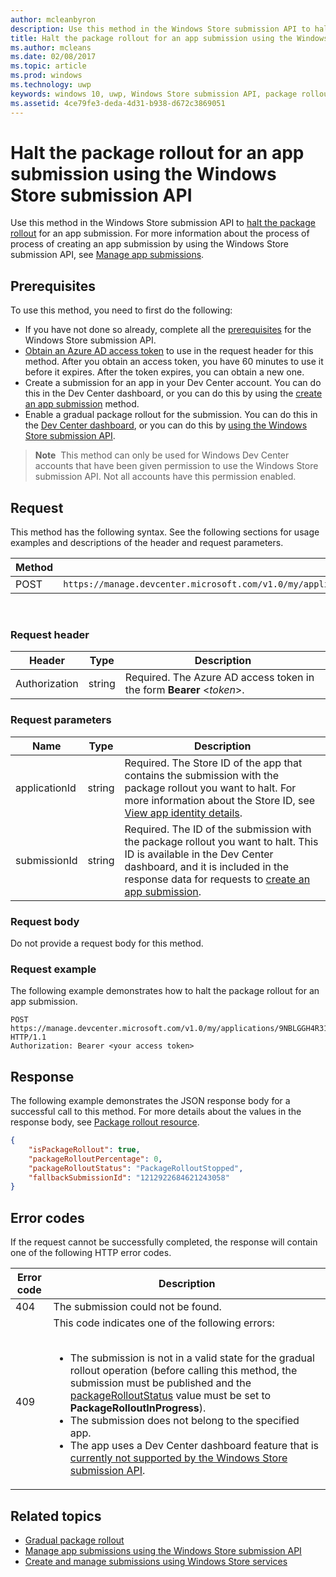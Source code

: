 ---author: mcleanbyron
description: Use this method in the Windows Store submission API to halt the package rollout for an app submission.
title: Halt the package rollout for an app submission using the Windows Store submission API
ms.author: mcleans
ms.date: 02/08/2017
ms.topic: article
ms.prod: windows
ms.technology: uwp
keywords: windows 10, uwp, Windows Store submission API, package rollout, app submission, halt
ms.assetid: 4ce79fe3-deda-4d31-b938-d672c3869051
---# Halt the package rollout for an app submission using the Windows Store submission APIUse this method in the Windows Store submission API to [halt the package rollout](../publish/gradual-package-rollout.md#completing-the-rollout) for an app submission. For more information about the process of process of creating an app submission by using the Windows Store submission API, see [Manage app submissions](manage-app-submissions.md).## PrerequisitesTo use this method, you need to first do the following:* If you have not done so already, complete all the [prerequisites](create-and-manage-submissions-using-windows-store-services.md#prerequisites) for the Windows Store submission API.* [Obtain an Azure AD access token](create-and-manage-submissions-using-windows-store-services.md#obtain-an-azure-ad-access-token) to use in the request header for this method. After you obtain an access token, you have 60 minutes to use it before it expires. After the token expires, you can obtain a new one.* Create a submission for an app in your Dev Center account. You can do this in the Dev Center dashboard, or you can do this by using the [create an app submission](create-an-app-submission.md) method.* Enable a gradual package rollout for the submission. You can do this in the [Dev Center dashboard](../publish/gradual-package-rollout.md), or you can do this by [using the Windows Store submission API](manage-app-submissions.md#manage-gradual-package-rollout).>**Note**&nbsp;&nbsp;This method can only be used for Windows Dev Center accounts that have been given permission to use the Windows Store submission API. Not all accounts have this permission enabled.## RequestThis method has the following syntax. See the following sections for usage examples and descriptions of the header and request parameters.| Method | Request URI                                                      ||--------|------------------------------------------------------------------|| POST   | ```https://manage.devcenter.microsoft.com/v1.0/my/applications/{applicationId}/submissions/{submissionId}/haltpackagerollout``` |<span/> ### Request header| Header        | Type   | Description                                                                 ||---------------|--------|-----------------------------------------------------------------------------|| Authorization | string | Required. The Azure AD access token in the form **Bearer** &lt;*token*&gt;. |<span/>### Request parameters| Name        | Type   | Description                                                                 ||---------------|--------|-----------------------------------------------------------------------------|| applicationId | string | Required. The Store ID of the app that contains the submission with the package rollout you want to halt. For more information about the Store ID, see [View app identity details](https://msdn.microsoft.com/windows/uwp/publish/view-app-identity-details).  || submissionId | string | Required. The ID of the submission with the package rollout you want to halt. This ID is available in the Dev Center dashboard, and it is included in the response data for requests to [create an app submission](create-an-app-submission.md).  |<span/>### Request bodyDo not provide a request body for this method.### Request exampleThe following example demonstrates how to halt the package rollout for an app submission.```POST https://manage.devcenter.microsoft.com/v1.0/my/applications/9NBLGGH4R315/submissions/1152921504621243680/haltpackagerollout HTTP/1.1Authorization: Bearer <your access token>```## ResponseThe following example demonstrates the JSON response body for a successful call to this method. For more details about the values in the response body, see [Package rollout resource](manage-app-submissions.md#package-rollout-object).```json{    "isPackageRollout": true,    "packageRolloutPercentage": 0,    "packageRolloutStatus": "PackageRolloutStopped",    "fallbackSubmissionId": "1212922684621243058"}```## Error codesIf the request cannot be successfully completed, the response will contain one of the following HTTP error codes.| Error code |  Description   ||--------|------------------|| 404  | The submission could not be found. || 409  | This code indicates one of the following errors:<br/><br/><ul><li>The submission is not in a valid state for the gradual rollout operation (before calling this method, the submission must be published and the [packageRolloutStatus](manage-app-submissions.md#package-rollout-object) value must be set to **PackageRolloutInProgress**).</li><li>The submission does not belong to the specified app.</li><li>The app uses a Dev Center dashboard feature that is [currently not supported by the Windows Store submission API](create-and-manage-submissions-using-windows-store-services.md#not_supported).</li></ul> |   <span/>## Related topics* [Gradual package rollout](../publish/gradual-package-rollout.md)* [Manage app submissions using the Windows Store submission API](manage-app-submissions.md)* [Create and manage submissions using Windows Store services](create-and-manage-submissions-using-windows-store-services.md)